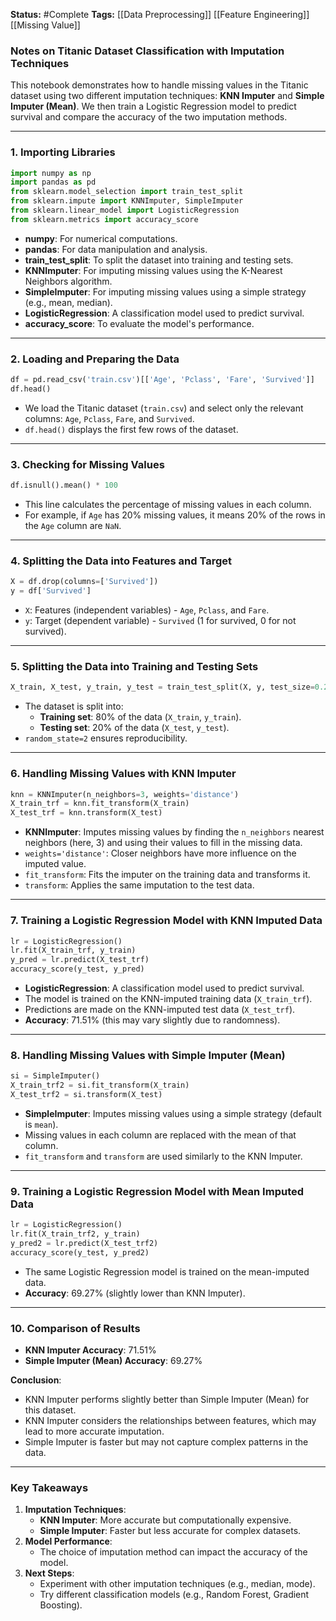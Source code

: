 **Status:**  #Complete 
**Tags:**  [[Data Preprocessing]]  [[Feature Engineering]] [[Missing Value]]
### Notes on Titanic Dataset Classification with Imputation Techniques

This notebook demonstrates how to handle missing values in the Titanic dataset using two different imputation techniques: **KNN Imputer** and **Simple Imputer (Mean)**. We then train a Logistic Regression model to predict survival and compare the accuracy of the two imputation methods.

---

### **1. Importing Libraries**
```python
import numpy as np
import pandas as pd
from sklearn.model_selection import train_test_split
from sklearn.impute import KNNImputer, SimpleImputer
from sklearn.linear_model import LogisticRegression
from sklearn.metrics import accuracy_score
```
- **numpy**: For numerical computations.
- **pandas**: For data manipulation and analysis.
- **train_test_split**: To split the dataset into training and testing sets.
- **KNNImputer**: For imputing missing values using the K-Nearest Neighbors algorithm.
- **SimpleImputer**: For imputing missing values using a simple strategy (e.g., mean, median).
- **LogisticRegression**: A classification model used to predict survival.
- **accuracy_score**: To evaluate the model's performance.

---

### **2. Loading and Preparing the Data**
```python
df = pd.read_csv('train.csv')[['Age', 'Pclass', 'Fare', 'Survived']]
df.head()
```
- We load the Titanic dataset (`train.csv`) and select only the relevant columns: `Age`, `Pclass`, `Fare`, and `Survived`.
- `df.head()` displays the first few rows of the dataset.

---

### **3. Checking for Missing Values**
```python
df.isnull().mean() * 100
```
- This line calculates the percentage of missing values in each column.
- For example, if `Age` has 20% missing values, it means 20% of the rows in the `Age` column are `NaN`.

---

### **4. Splitting the Data into Features and Target**
```python
X = df.drop(columns=['Survived'])
y = df['Survived']
```
- `X`: Features (independent variables) - `Age`, `Pclass`, and `Fare`.
- `y`: Target (dependent variable) - `Survived` (1 for survived, 0 for not survived).

---

### **5. Splitting the Data into Training and Testing Sets**
```python
X_train, X_test, y_train, y_test = train_test_split(X, y, test_size=0.2, random_state=2)
```
- The dataset is split into:
  - **Training set**: 80% of the data (`X_train`, `y_train`).
  - **Testing set**: 20% of the data (`X_test`, `y_test`).
- `random_state=2` ensures reproducibility.

---

### **6. Handling Missing Values with KNN Imputer**
```python
knn = KNNImputer(n_neighbors=3, weights='distance')
X_train_trf = knn.fit_transform(X_train)
X_test_trf = knn.transform(X_test)
```
- **KNNImputer**: Imputes missing values by finding the `n_neighbors` nearest neighbors (here, 3) and using their values to fill in the missing data.
- `weights='distance'`: Closer neighbors have more influence on the imputed value.
- `fit_transform`: Fits the imputer on the training data and transforms it.
- `transform`: Applies the same imputation to the test data.

---

### **7. Training a Logistic Regression Model with KNN Imputed Data**
```python
lr = LogisticRegression()
lr.fit(X_train_trf, y_train)
y_pred = lr.predict(X_test_trf)
accuracy_score(y_test, y_pred)
```
- **LogisticRegression**: A classification model used to predict survival.
- The model is trained on the KNN-imputed training data (`X_train_trf`).
- Predictions are made on the KNN-imputed test data (`X_test_trf`).
- **Accuracy**: 71.51% (this may vary slightly due to randomness).

---

### **8. Handling Missing Values with Simple Imputer (Mean)**
```python
si = SimpleImputer()
X_train_trf2 = si.fit_transform(X_train)
X_test_trf2 = si.transform(X_test)
```
- **SimpleImputer**: Imputes missing values using a simple strategy (default is `mean`).
- Missing values in each column are replaced with the mean of that column.
- `fit_transform` and `transform` are used similarly to the KNN Imputer.

---

### **9. Training a Logistic Regression Model with Mean Imputed Data**
```python
lr = LogisticRegression()
lr.fit(X_train_trf2, y_train)
y_pred2 = lr.predict(X_test_trf2)
accuracy_score(y_test, y_pred2)
```
- The same Logistic Regression model is trained on the mean-imputed data.
- **Accuracy**: 69.27% (slightly lower than KNN Imputer).

---

### **10. Comparison of Results**
- **KNN Imputer Accuracy**: 71.51%
- **Simple Imputer (Mean) Accuracy**: 69.27%

**Conclusion**:
- KNN Imputer performs slightly better than Simple Imputer (Mean) for this dataset.
- KNN Imputer considers the relationships between features, which may lead to more accurate imputation.
- Simple Imputer is faster but may not capture complex patterns in the data.

---

### **Key Takeaways**
1. **Imputation Techniques**:
   - **KNN Imputer**: More accurate but computationally expensive.
   - **Simple Imputer**: Faster but less accurate for complex datasets.
2. **Model Performance**:
   - The choice of imputation method can impact the accuracy of the model.
3. **Next Steps**:
   - Experiment with other imputation techniques (e.g., median, mode).
   - Try different classification models (e.g., Random Forest, Gradient Boosting).
